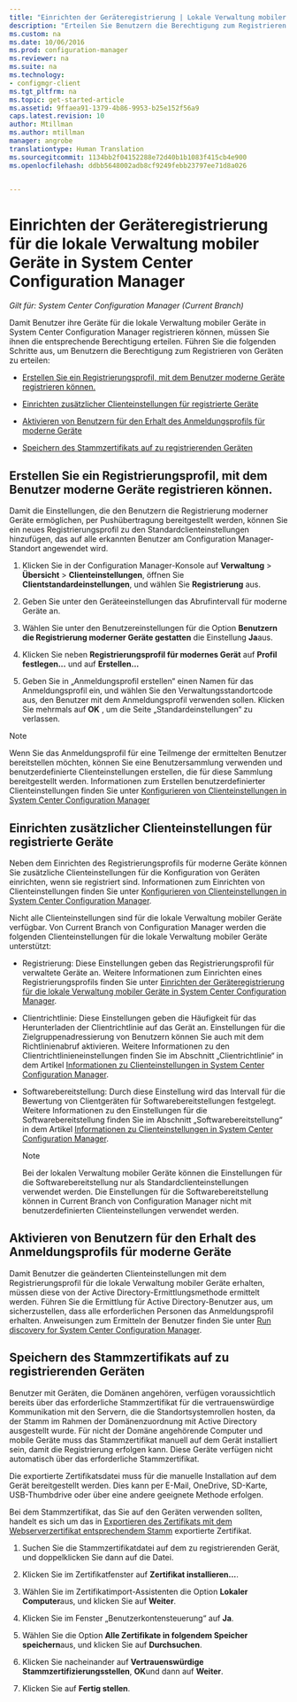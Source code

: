 ```yaml
---
title: "Einrichten der Geräteregistrierung | Lokale Verwaltung mobiler Geräte | System Center Configuration Manager"
description: "Erteilen Sie Benutzern die Berechtigung zum Registrieren ihrer Geräte für die lokale Verwaltung mobiler Geräte in System Center Configuration Manager."
ms.custom: na
ms.date: 10/06/2016
ms.prod: configuration-manager
ms.reviewer: na
ms.suite: na
ms.technology:
- configmgr-client
ms.tgt_pltfrm: na
ms.topic: get-started-article
ms.assetid: 9ffaea91-1379-4b86-9953-b25e152f56a9
caps.latest.revision: 10
author: Mtillman
ms.author: mtillman
manager: angrobe
translationtype: Human Translation
ms.sourcegitcommit: 1134bb2f04152288e72d40b1b1083f415cb4e900
ms.openlocfilehash: ddbb5648002adb8cf9249febb23797ee71d8a026


---
```

# <a name="set-up-device-enrollment-for-on-premises-mobile-device-management-in-system-center-configuration-manager"></a>Einrichten der Geräteregistrierung für die lokale Verwaltung mobiler Geräte in System Center Configuration Manager

*Gilt für: System Center Configuration Manager (Current Branch)*

Damit Benutzer ihre Geräte für die lokale Verwaltung mobiler Geräte in System Center Configuration Manager registrieren können, müssen Sie ihnen die entsprechende Berechtigung erteilen. Führen Sie die folgenden Schritte aus, um Benutzern die Berechtigung zum Registrieren von Geräten zu erteilen:

-   [Erstellen Sie ein Registrierungsprofil, mit dem Benutzer moderne Geräte registrieren können.](#bkmk_createProf)  

-   [Einrichten zusätzlicher Clienteinstellungen für registrierte Geräte](#bkmk_addClient)  

-   [Aktivieren von Benutzern für den Erhalt des Anmeldungsprofils für moderne Geräte](#bkmk_enableUsers)  

-   [Speichern des Stammzertifikats auf zu registrierenden Geräten](#bkmk_storeCert)  

##  <a name="a-namebkmkcreateprofa-create-an-enrollment-profile-that-allows-users-to-enroll-modern-devices"></a><a name="bkmk_createProf"></a> Erstellen Sie ein Registrierungsprofil, mit dem Benutzer moderne Geräte registrieren können.  
 Damit die Einstellungen, die den Benutzern die Registrierung moderner Geräte ermöglichen, per Pushübertragung bereitgestellt werden, können Sie ein neues Registrierungsprofil zu den Standardclienteinstellungen hinzufügen, das auf alle erkannten Benutzer am Configuration Manager-Standort angewendet wird.  

1.  Klicken Sie in der Configuration Manager-Konsole auf **Verwaltung** > **Übersicht** > **Clienteinstellungen**, öffnen Sie **Clientstandardeinstellungen**, und wählen Sie **Registrierung** aus.  

2.  Geben Sie unter den Geräteeinstellungen das Abrufintervall für moderne Geräte an.  

3.  Wählen Sie unter den Benutzereinstellungen für die Option **Benutzern die Registrierung moderner Geräte gestatten** die Einstellung **Ja**aus.  

4.  Klicken Sie neben **Registrierungsprofil für modernes Gerät** auf **Profil festlegen...** und auf **Erstellen...**  

5.  Geben Sie in „Anmeldungsprofil erstellen“ einen Namen für das Anmeldungsprofil ein, und wählen Sie den Verwaltungsstandortcode aus, den Benutzer mit dem Anmeldungsprofil verwenden sollen. Klicken Sie mehrmals auf **OK** , um die Seite „Standardeinstellungen“ zu verlassen.  

> [!NOTE]  
>  Wenn Sie das Anmeldungsprofil für eine Teilmenge der ermittelten Benutzer bereitstellen möchten, können Sie eine Benutzersammlung verwenden und benutzerdefinierte Clienteinstellungen erstellen, die für diese Sammlung bereitgestellt werden. Informationen zum Erstellen benutzerdefinierter Clienteinstellungen finden Sie unter [Konfigurieren von Clienteinstellungen in System Center Configuration Manager](../../core/clients/deploy/configure-client-settings.md)  

##  <a name="a-namebkmkaddclienta-set-up-additional-client-settings-for-enrolled-devices"></a><a name="bkmk_addClient"></a> Einrichten zusätzlicher Clienteinstellungen für registrierte Geräte  
 Neben dem Einrichten des Registrierungsprofils für moderne Geräte können Sie zusätzliche Clienteinstellungen für die Konfiguration von Geräten einrichten, wenn sie registriert sind.  Informationen zum Einrichten von Clienteinstellungen finden Sie unter [Konfigurieren von Clienteinstellungen in System Center Configuration Manager](../../core/clients/deploy/configure-client-settings.md).  

 Nicht alle Clienteinstellungen sind für die lokale Verwaltung mobiler Geräte verfügbar. Von Current Branch von Configuration Manager werden die folgenden Clienteinstellungen für die lokale Verwaltung mobiler Geräte unterstützt:  

-   Registrierung: Diese Einstellungen geben das Registrierungsprofil für verwaltete Geräte an. Weitere Informationen zum Einrichten eines Registrierungsprofils finden Sie unter [Einrichten der Geräteregistrierung für die lokale Verwaltung mobiler Geräte in System Center Configuration Manager](#bkmk_createProf).  

-   Clientrichtlinie: Diese Einstellungen geben die Häufigkeit für das Herunterladen der Clientrichtlinie auf das Gerät an. Einstellungen für die Zielgruppenadressierung von Benutzern können Sie auch mit dem Richtlinienabruf aktivieren. Weitere Informationen zu den Clientrichtlinieneinstellungen finden Sie im Abschnitt „Clientrichtlinie“ in dem Artikel [Informationen zu Clienteinstellungen in System Center Configuration Manager](../../core/clients/deploy/about-client-settings.md).  

-   Softwarebereitstellung: Durch diese Einstellung wird das Intervall für die Bewertung von Clientgeräten für Softwarebereitstellungen festgelegt. Weitere Informationen zu den Einstellungen für die Softwarebereitstellung finden Sie im Abschnitt „Softwarebereitstellung“ in dem Artikel [Informationen zu Clienteinstellungen in System Center Configuration Manager](../../core/clients/deploy/about-client-settings.md).  

    > [!NOTE]  
    >  Bei der lokalen Verwaltung mobiler Geräte können die Einstellungen für die Softwarebereitstellung nur als Standardclienteinstellungen verwendet werden. Die Einstellungen für die Softwarebereitstellung können in Current Branch von Configuration Manager nicht mit benutzerdefinierten Clienteinstellungen verwendet werden.  

##  <a name="a-namebkmkenableusersa-enable-users-to-receive-the-modern-device-enrollment-profile"></a><a name="bkmk_enableUsers"></a> Aktivieren von Benutzern für den Erhalt des Anmeldungsprofils für moderne Geräte  
 Damit Benutzer die geänderten Clienteinstellungen mit dem Registrierungsprofil für die lokale Verwaltung mobiler Geräte erhalten, müssen diese von der Active Directory-Ermittlungsmethode ermittelt werden. Führen Sie die Ermittlung für Active Directory-Benutzer aus, um sicherzustellen, dass alle erforderlichen Personen das Anmeldungsprofil erhalten. Anweisungen zum Ermitteln der Benutzer finden Sie unter [Run discovery for System Center Configuration Manager](../../core/servers/deploy/configure/run-discovery.md).  

##  <a name="a-namebkmkstorecerta-store-the-root-certificate-on-devices-to-be-enrolled"></a><a name="bkmk_storeCert"></a> Speichern des Stammzertifikats auf zu registrierenden Geräten  
 Benutzer mit Geräten, die Domänen angehören, verfügen voraussichtlich bereits über das erforderliche Stammzertifikat für die vertrauenswürdige Kommunikation mit den Servern, die die Standortsystemrollen hosten, da der Stamm im Rahmen der Domänenzuordnung mit Active Directory ausgestellt wurde. Für nicht der Domäne angehörende Computer und mobile Geräte muss das Stammzertifikat manuell auf dem Gerät installiert sein, damit die Registrierung erfolgen kann. Diese Geräte verfügen nicht automatisch über das erforderliche Stammzertifikat.  

 Die exportierte Zertifikatsdatei muss für die manuelle Installation auf dem Gerät bereitgestellt werden. Dies kann per E-Mail, OneDrive, SD-Karte, USB-Thumbdrive oder über eine andere geeignete Methode erfolgen.  

 Bei dem Stammzertifikat, das Sie auf den Geräten verwenden sollten, handelt es sich um das in [Exportieren des Zertifikats mit dem Webserverzertifikat entsprechendem Stamm](../../mdm/get-started/set-up-certificates-on-premises-mdm.md#bkmk_exportCert) exportierte Zertifikat.  

1.  Suchen Sie die Stammzertifikatdatei auf dem zu registrierenden Gerät, und doppelklicken Sie dann auf die Datei.  

2.  Klicken Sie im Zertifikatfenster auf **Zertifikat installieren...**.  

3.  Wählen Sie im Zertifikatimport-Assistenten die Option **Lokaler Computer**aus, und klicken Sie auf **Weiter**.  

4.  Klicken Sie im Fenster „Benutzerkontensteuerung“ auf **Ja**.  

5.  Wählen Sie die Option **Alle Zertifikate in folgendem Speicher speichern**aus, und klicken Sie auf **Durchsuchen**.  

6.  Klicken Sie nacheinander auf **Vertrauenswürdige Stammzertifizierungsstellen**, **OK**und dann auf **Weiter**.  

7.  Klicken Sie auf **Fertig stellen**.  



<!--HONumber=Nov16_HO1-->


